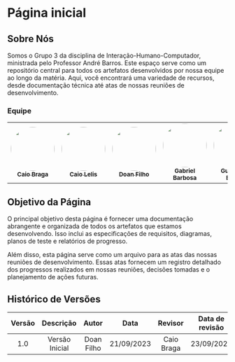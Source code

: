# **Página inicial**
## **Sobre Nós**

Somos o Grupo 3 da disciplina de Interação-Humano-Computador, ministrada pelo Professor André Barros. Este espaço serve como um repositório central para todos os artefatos desenvolvidos por nossa equipe ao longo da matéria. Aqui, você encontrará uma variedade de recursos, desde documentação técnica até atas de nossas reuniões de desenvolvimento.

### **Equipe**
<table>
  <tr>
     <td align="center"><a href="https://github.com/caioalvesbraga"><img style="border-radius: 50%;" src="https://avatars.githubusercontent.com/u/86745462?v=4" width="100px;" alt=""/><br /><sub><b>Caio Braga</b></sub></a><br />
    <td align="center"><a href="https://github.com/caio-lelis"><img style="border-radius: 50%;" src="https://avatars.githubusercontent.com/u/99217281?v=4" width="100px;" alt=""/><br /><sub><b>Caio Lelis</b></sub></a><br />
    <td align="center"><a href="https://github.com/FilhoDoan"><img style="border-radius: 50%;" src="https://avatars.githubusercontent.com/u/100856019?v=4" width="100px;" alt=""/><br /><sub><b>Doan Filho</b></sub></a><br/>
    <td align="center"><a href="https://github.com/gabrie1barbosa"><img style="border-radius: 50%;" src="https://avatars.githubusercontent.com/u/105024303?v=4" width="100px;" alt=""/><br /><sub><b>Gabriel Barbosa</b></sub></a><br />
    <td align="center"><a href="https://github.com/GuilhermeBES"><img style="border-radius: 50%;" src="https://avatars.githubusercontent.com/u/124632450?v=4" width="100px;" alt=""/><br /><sub><b>Guilherme Basilio</b></sub></a><br />
    <td align="center"><a href="https://github.com/JoelSRangel"><img style="border-radius: 50%;" src="https://avatars.githubusercontent.com/u/98978800?v=4" width="100px;" alt=""/><br /><sub><b>Joel Soares</b></sub></a><br />
    <td align="center"><a href="https://github.com/migueldefrias"><img style="border-radius: 50%;" src="https://avatars.githubusercontent.com/u/89036493?v=4" width="100px;" alt=""/><br /><sub><b>Miguel Matos</b></sub></a><br />
</table>

## **Objetivo da Página**

O principal objetivo desta página é fornecer uma documentação abrangente e organizada de todos os artefatos que estamos desenvolvendo. Isso inclui as especificações de requisitos, diagramas, planos de teste e relatórios de progresso.

Além disso, esta página serve como um arquivo para as atas das nossas reuniões de desenvolvimento. Essas atas fornecem um registro detalhado dos progressos realizados em nossas reuniões, decisões tomadas e o planejamento de ações futuras.



## **Histórico de Versões**

| Versão |          Descrição              |     Autor      |      Data      |   Revisor     |    Data de revisão    |  
|:------:|:-------------------------------:|:--------------:|:--------------:|:-------------:|:---------------------:|
| 1.0    | Versão Inicial  | Doan Filho | 21/09/2023 | Caio Braga  | 23/09/2023 |